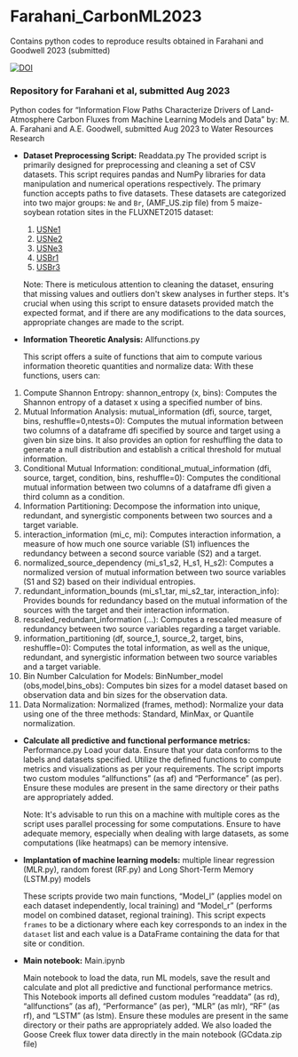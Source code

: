 # Farahani_CarbonML2023
Contains python codes to reproduce results obtained in Farahani and Goodwell 2023 (submitted)

[![DOI](https://zenodo.org/badge/688136721.svg)](https://zenodo.org/doi/10.5281/zenodo.10802443)

### Repository for Farahani et al, submitted Aug 2023
Python codes for “Information Flow Paths Characterize Drivers of Land-Atmosphere Carbon Fluxes from Machine Learning Models and Data” by: M. A. Farahani and A.E. Goodwell, submitted Aug 2023 to Water Resources Research

- **Dataset Preprocessing Script:** Readdata.py
The provided script is primarily designed for preprocessing and cleaning a set of CSV datasets. This script requires pandas and NumPy libraries for data manipulation and numerical operations respectively. The primary function accepts paths to five datasets. These datasets are categorized into two major groups: `Ne` and `Br`, (AMF_US.zip file) from 5 maize-soybean rotation sites in the FLUXNET2015 dataset:
    1. [USNe1](https://doi.org/10.17190/AMF/1246084)
    2. [USNe2](https://doi.org/10.17190/AMF/1246085)
    3. [USNe3](https://doi.org/10.17190/AMF/1246086)
    4. [USBr1](https://doi.org/10.17190/AMF/1246038)
    5. [USBr3](https://doi.org/10.17190/AMF/1246039)

    Note: There is meticulous attention to cleaning the dataset, ensuring that missing values and outliers don't skew analyses in further steps. It's crucial when using this script to ensure datasets provided match the expected format, and if there are any modifications to the data sources, appropriate changes are made to the script.

- **Information Theoretic Analysis:** Allfunctions.py

    This script offers a suite of functions that aim to compute various information theoretic quantities and normalize data: With these functions, users can:
1. Compute Shannon Entropy: shannon_entropy (x, bins): Computes the Shannon entropy of a dataset x using a specified number of bins.
2. Mutual Information Analysis: mutual_information (dfi, source, target, bins, reshuffle=0,ntests=0): Computes the mutual information between two columns of a dataframe dfi specified by source and target using a given bin size bins. It also provides an option for reshuffling the data to generate a null distribution and establish a critical threshold for mutual information.
3. Conditional Mutual Information: conditional_mutual_information (dfi, source, target, condition, bins, reshuffle=0): Computes the conditional mutual information between two columns of a dataframe dfi given a third column as a condition.
4. Information Partitioning: Decompose the information into unique, redundant, and synergistic components between two sources and a target variable.
5. interaction_information (mi_c, mi): Computes interaction information, a measure of how much one source variable (S1) influences the redundancy between a second source variable (S2) and a target.
6. normalized_source_dependency (mi_s1_s2, H_s1, H_s2): Computes a normalized version of mutual information between two source variables (S1 and S2) based on their individual entropies.
7. redundant_information_bounds (mi_s1_tar, mi_s2_tar, interaction_info): Provides bounds for redundancy based on the mutual information of the sources with the target and their interaction information.
8. rescaled_redundant_information (...): Computes a rescaled measure of redundancy between two source variables regarding a target variable.
9. information_partitioning (df, source_1, source_2, target, bins, reshuffle=0): Computes the total information, as well as the unique, redundant, and synergistic information between two source variables and a target variable.
10. Bin Number Calculation for Models: BinNumber_model (obs,model,bins_obs): Computes bin sizes for a model dataset based on observation data and bin sizes for the observation data.
11. Data Normalization: Normalized (frames, method): Normalize your data using one of the three methods: Standard, MinMax, or Quantile normalization.

- **Calculate all predictive and functional performance metrics:** Performance.py
    Load your data. Ensure that your data conforms to the labels and datasets specified. Utilize the defined functions to compute metrics and visualizations as per your requirements. The script imports two custom modules “allfunctions” (as af) and “Performance” (as per). Ensure these modules are present in the same directory or their paths are appropriately added.

    Note: It's advisable to run this on a machine with multiple cores as the script uses parallel processing for some computations. Ensure to have adequate memory, especially when dealing with large datasets, as some computations (like heatmaps) can be memory intensive.

- **Implantation of machine learning models:** multiple linear regression (MLR.py), random forest (RF.py) and Long Short-Term Memory (LSTM.py) models

    These scripts provide two main functions, “Model_l” (applies model on each dataset independently, local training) and “Model_r” (performs model on combined dataset, regional training). This script expects `frames` to be a dictionary where each key corresponds to an index in the `dataset` list and each value is a DataFrame containing the data for that site or condition. 

- **Main notebook:** Main.ipynb

    Main notebook to load the data, run ML models, save the result and calculate and plot all predictive and functional performance metrics. This Notebook imports all defined custom modules “readdata” (as rd), “allfunctions” (as af), “Performance” (as per), “MLR” (as mlr), “RF” (as rf), and “LSTM” (as lstm). Ensure these modules are present in the same directory or their paths are appropriately added.
    We also loaded the Goose Creek flux tower data directly in the main notebook (GCdata.zip file)

